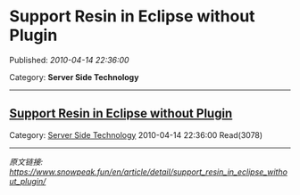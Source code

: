 # Support Resin in Eclipse without Plugin

Published: *2010-04-14 22:36:00*

Category: __Server Side Technology__

---------

## [Support Resin in Eclipse without Plugin](/en/article/detail/support_resin_in_eclipse_without_plugin/)

Category: [Server Side Technology](/en/article/category/server_side_technology/) 2010-04-14 22:36:00 Read(3078)


---
*原文链接: https://www.snowpeak.fun/en/article/detail/support_resin_in_eclipse_without_plugin/*
